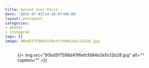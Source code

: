 ```yaml
---
title: Sunset over Paris
date: '2015-07-01T14:30:07+00:00'
layout: photopost
categories:
- photos
- instagram
tags: []
image: 90bd5f7598d41f6efcfd94e2e5c12b28.jpg
---
```


<figure class="photo photo--square">
  {{< img src="90bd5f7598d41f6efcfd94e2e5c12b28.jpg" alt="" caption="" >}}

</figure>




